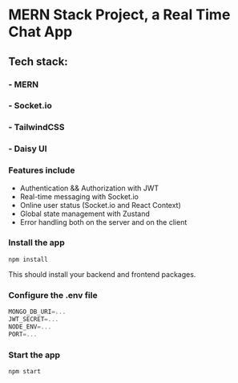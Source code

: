 # MERN Stack Project, a Real Time Chat App


## Tech stack:
### - MERN
### - Socket.io 
### - TailwindCSS 
### - Daisy UI

### Features include
-  Authentication && Authorization with JWT
-  Real-time messaging with Socket.io
-  Online user status (Socket.io and React Context)
-  Global state management with Zustand
-   Error handling both on the server and on the client


### Install the app

```shell
npm install
```

This should install your backend and frontend packages.

### Configure the .env file

```js
MONGO_DB_URI=...
JWT_SECRET=...
NODE_ENV=...
PORT=...
```

### Start the app

```shell
npm start
```
